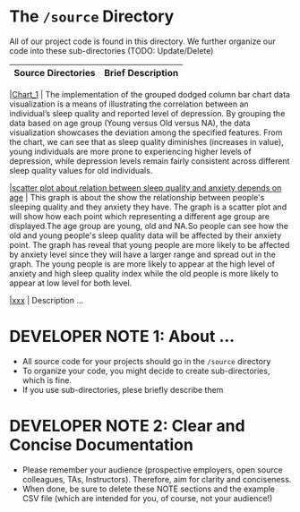 # The `/source` Directory

All of our project code is found in this directory.  We further organize our code into 
these sub-directories (TODO: Update/Delete)

|Source Directories | Brief Description|
|---------------| -----------------|

|[Chart_1]("./source/Chart_1") | The implementation of the grouped dodged column bar chart data visualization is a means of illustrating the correlation between an individual’s sleep quality and reported level of depression. By grouping the data based on age group (Young versus Old versus NA), the data visualization showcases the deviation among the specified features. From the chart, we can see that as sleep quality diminishes (increases in value), young individuals are more prone to experiencing higher levels of depression, while depression levels remain fairly consistent across different sleep quality values for old individuals. 
 

|[scatter plot about relation between sleep quality and anxiety depends on age](./chart_3/chart_final.R) | This graph is about the show the relationship between people's sleeping quality and they anxiety they have. The graph is a scatter plot and will show how each point which representing a different age group are displayed.The age group are young, old and NA.So people can see how the old and young people's sleep quality data will be affected by their anxiety point. The graph has reveal that young people are more likely to be affected by anxiety level since they will have a larger range and spread out in the graph. The young people is are more likely to appear at the high level of anxiety and high sleep quality index while the old people is more likely to appear at low level for both level. 

|[xxx](./xxx) | Description ... 



# DEVELOPER NOTE 1: About ... 
* All source code for your projects should go in the `/source` directory
* To organize your code, you might decide to create sub-directories, which is fine.
* If you use sub-directories, plese briefly describe them

# DEVELOPER NOTE 2:  Clear and Concise Documentation
* Please remember your audience (prospective employers, open source colleagues, TAs, Instructors). Therefore, 
aim for clarity and conciseness.
* When done, be sure to delete these NOTE sections and the example CSV file (which are intended for you, of course, not your audience!)
